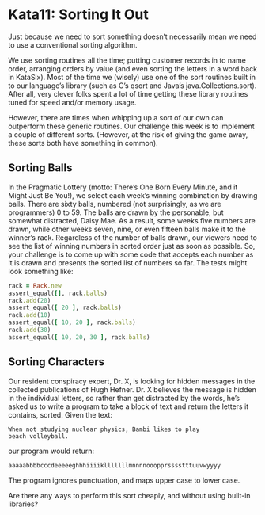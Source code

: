 ﻿# Kata11: Sorting It Out

Just because we need to sort something doesn’t necessarily mean we need to use a conventional sorting algorithm.

We use sorting routines all the time; putting customer records in to name order, arranging orders by value (and even sorting the letters in a word back in KataSix). 
Most of the time we (wisely) use one of the sort routines built in to our language’s library (such as C’s qsort and Java’s java.Collections.sort). 
After all, very clever folks spent a lot of time getting these library routines tuned for speed and/or memory usage.

However, there are times when whipping up a sort of our own can outperform these generic routines. 
Our challenge this week is to implement a couple of different sorts. 
(However, at the risk of giving the game away, these sorts both have something in common).

## Sorting Balls

In the Pragmatic Lottery (motto: There’s One Born Every Minute, and it Might Just Be You!), we select each week’s winning combination by drawing balls. 
There are sixty balls, numbered (not surprisingly, as we are programmers) 0 to 59. The balls are drawn by the personable, but somewhat distracted, Daisy Mae. 
As a result, some weeks five numbers are drawn, while other weeks seven, nine, or even fifteen balls make it to the winner’s rack.
Regardless of the number of balls drawn, our viewers need to see the list of winning numbers in sorted order just as soon as possible. 
So, your challenge is to come up with some code that accepts each number as it is drawn and presents the sorted list of numbers so far. 
The tests might look something like:

``` ruby
rack = Rack.new
assert_equal([], rack.balls)
rack.add(20)
assert_equal([ 20 ], rack.balls)
rack.add(10)
assert_equal([ 10, 20 ], rack.balls)
rack.add(30)
assert_equal([ 10, 20, 30 ], rack.balls)
```

## Sorting Characters

Our resident conspiracy expert, Dr. X, is looking for hidden messages in the collected publications of Hugh Hefner.
Dr. X believes the message is hidden in the individual letters, so rather than get distracted by the words, 
he’s asked us to write a program to take a block of text and return the letters it contains, sorted. 
Given the text:

    When not studying nuclear physics, Bambi likes to play
    beach volleyball.

our program would return:

    aaaaabbbbcccdeeeeeghhhiiiiklllllllmnnnnooopprsssstttuuvwyyyy

The program ignores punctuation, and maps upper case to lower case.

Are there any ways to perform this sort cheaply, and without using built-in libraries?